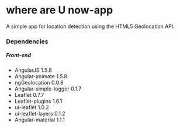 # where are U now-app

A simple app for location detection using the HTML5 Geolocation API.

### Dependencies

##### Front-end  
- AngularJS 1.5.8  
- Angular-animate 1.5.8  
- ngGeolocation  0.0.8  
- Angular-simple-logger 0.1.7  
- Leaflet 0.7.7  
- Leaflet-plugins 1.6.1
- ui-leaflet 1.0.2
- ui-leaflet-layers 0.1.2
- Angular-material 1.1.1  
